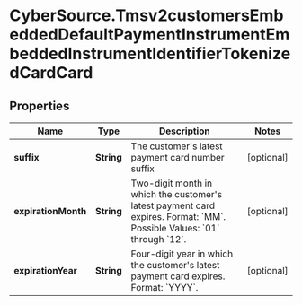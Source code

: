# CyberSource.Tmsv2customersEmbeddedDefaultPaymentInstrumentEmbeddedInstrumentIdentifierTokenizedCardCard

## Properties
Name | Type | Description | Notes
------------ | ------------- | ------------- | -------------
**suffix** | **String** | The customer&#39;s latest payment card number suffix  | [optional] 
**expirationMonth** | **String** |  Two-digit month in which the customer&#39;s latest payment card expires.  Format: &#x60;MM&#x60;.  Possible Values: &#x60;01&#x60; through &#x60;12&#x60;.  | [optional] 
**expirationYear** | **String** | Four-digit year in which the customer&#39;s latest payment card expires.  Format: &#x60;YYYY&#x60;.  | [optional] 


